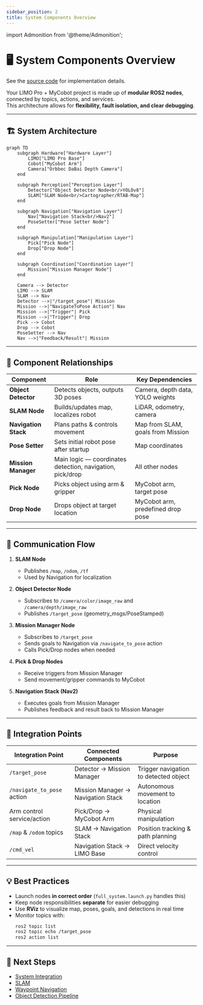 ```yaml
---
sidebar_position: 2
title: System Components Overview
---
```


import Admonition from '@theme/Admonition';

# 🖥️ System Components Overview
See the [source code](https://github.com/krish-rRay23/LIMO_COBOT_PROJECT/tree/main/src) for implementation details.

Your LIMO Pro + MyCobot project is made up of **modular ROS2 nodes**, connected by topics, actions, and services.  
This architecture allows for **flexibility, fault isolation, and clear debugging**.

---

## 🏗️ System Architecture

```mermaid
graph TD
    subgraph Hardware["Hardware Layer"]
        LIMO["LIMO Pro Base"]
        Cobot["MyCobot Arm"]
        Camera["Orbbec DaBai Depth Camera"]
    end

    subgraph Perception["Perception Layer"]
        Detector["Object Detector Node<br/>YOLOv8"]
        SLAM["SLAM Node<br/>Cartographer/RTAB-Map"]
    end

    subgraph Navigation["Navigation Layer"]
        Nav["Navigation Stack<br/>Nav2"]
        PoseSetter["Pose Setter Node"]
    end

    subgraph Manipulation["Manipulation Layer"]
        Pick["Pick Node"]
        Drop["Drop Node"]
    end

    subgraph Coordination["Coordination Layer"]
        Mission["Mission Manager Node"]
    end

    Camera --> Detector
    LIMO --> SLAM
    SLAM --> Nav
    Detector -->|"/target_pose"| Mission
    Mission -->|"NavigateToPose Action"| Nav
    Mission -->|"Trigger"| Pick
    Mission -->|"Trigger"| Drop
    Pick --> Cobot
    Drop --> Cobot
    PoseSetter --> Nav
    Nav -->|"Feedback/Result"| Mission
```

---

## 🧩 Component Relationships

| Component         | Role                                                        | Key Dependencies                     |
|-------------------|-------------------------------------------------------------|---------------------------------------|
| **Object Detector** | Detects objects, outputs 3D poses                          | Camera, depth data, YOLO weights      |
| **SLAM Node**       | Builds/updates map, localizes robot                        | LiDAR, odometry, camera               |
| **Navigation Stack**| Plans paths & controls movement                            | Map from SLAM, goals from Mission     |
| **Pose Setter**     | Sets initial robot pose after startup                      | Map coordinates                       |
| **Mission Manager** | Main logic — coordinates detection, navigation, pick/drop | All other nodes                        |
| **Pick Node**       | Picks object using arm & gripper                           | MyCobot arm, target pose               |
| **Drop Node**       | Drops object at target location                            | MyCobot arm, predefined drop pose      |

---

## 🔄 Communication Flow

1. **SLAM Node**  
   - Publishes `/map`, `/odom`, `/tf`  
   - Used by Navigation for localization

2. **Object Detector Node**  
   - Subscribes to `/camera/color/image_raw` and `/camera/depth/image_raw`  
   - Publishes `/target_pose` (geometry_msgs/PoseStamped)

3. **Mission Manager Node**  
   - Subscribes to `/target_pose`  
   - Sends goals to Navigation via `/navigate_to_pose` action  
   - Calls Pick/Drop nodes when needed

4. **Pick & Drop Nodes**  
   - Receive triggers from Mission Manager  
   - Send movement/gripper commands to MyCobot

5. **Navigation Stack (Nav2)**  
   - Executes goals from Mission Manager  
   - Publishes feedback and result back to Mission Manager

---

## 🔌 Integration Points

| Integration Point          | Connected Components               | Purpose                                   |
|----------------------------|-------------------------------------|-------------------------------------------|
| `/target_pose`              | Detector → Mission Manager         | Trigger navigation to detected object     |
| `/navigate_to_pose` action  | Mission Manager → Navigation Stack  | Autonomous movement to location           |
| Arm control service/action  | Pick/Drop → MyCobot Arm             | Physical manipulation                     |
| `/map` & `/odom` topics     | SLAM → Navigation Stack             | Position tracking & path planning         |
| `/cmd_vel`                  | Navigation Stack → LIMO Base        | Direct velocity control                   |

---

## 💡 Best Practices

- Launch nodes **in correct order** (`full_system.launch.py` handles this)  
- Keep node responsibilities **separate** for easier debugging  
- Use **RViz** to visualize map, poses, goals, and detections in real time  
- Monitor topics with:
  ```bash
  ros2 topic list
  ros2 topic echo /target_pose
  ros2 action list
  ```

---

## 🎯 Next Steps

- [System Integration](../04-core-concepts/system-integration.md)
- [SLAM](../04-core-concepts/slam.md)  
- [Waypoint Navigation](../04-core-concepts/navigation.md)
- [Object Detection Pipeline](../04-core-concepts/object-detection.md)
